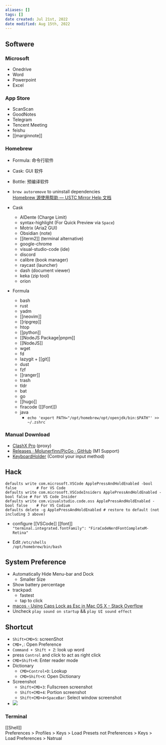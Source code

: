 ```yaml
---
aliases: []
tags: [] 
date created: Jul 21st, 2022
date modified: Aug 15th, 2022
---
```

## Softwere
### Microsoft
- Onedrive
- Word
- Powerpoint
- Excel

### App Store
- ScanScan
- GoodNotes
- Telegram
- Tencent Meeting
- feishu
- [[marginnote]]


### Homebrew
- Formula: 命令行软件
- Cask: GUI 软件
- Bottle: 预编译软件

- `brew autoremove` to uninstall dependencies  
[Homebrew 源使用帮助 — USTC Mirror Help 文档](https://mirrors.ustc.edu.cn/help/brew.git.html)
- Cask
	- AlDente (Charge Limit)
	- syntax-highlight  (For Quick Preview via `Space`)
	- Motrix (Aria2 GUI)
	- Obsidian (note)
	- [[iterm2]] (terminal alternative)
	- google-chrome
	- visual-studio-code (ide)
	- discord
	- calibre (book manager)
	- raycast (launcher)
	- dash (document viewer)
	- keka (zip tool)
	- orion

- Formula
	- bash
	- rust
	- yadm
	- [[neovim]]
	- [[ripgrep]]
	- htop
	- [[python]]
	- [[NodeJS Package|pnpm]] 
	- [[NodeJS]]
	- wget
	- fd
	- lazygit + [[git]]
	- dust
	- fzf
	- [[ranger]]
	- trash
	- tldr
	- bat
	- go
	- [[hugo]]
	- firacode ([[Font]])
	- java
		- `echo 'export PATH="/opt/homebrew/opt/openjdk/bin:$PATH"' >> ~/.zshrc`

### Manual Download
- [ClashX Pro](https://install.appcenter.ms/users/clashx/apps/clashx-pro/distribution_groups/public) (proxy)
- [Releases · Molunerfinn/PicGo · GitHub](https://github.com/Molunerfinn/PicGo/releases) (M1 Support)
- [KeyboardHolder](https://keyboardholder.leavesc.com/en-us/) (Control your input method)

## Hack

```
defaults write com.microsoft.VSCode ApplePressAndHoldEnabled -bool false         # For VS Code
defaults write com.microsoft.VSCodeInsiders ApplePressAndHoldEnabled -bool false # For VS Code Insider
defaults write com.visualstudio.code.oss ApplePressAndHoldEnabled -bool false    # For VS Codium
defaults delete -g ApplePressAndHoldEnabled # restore to default (not including 3 above)
```

- configure [[VSCode]] [[font]]  
`"terminal.integrated.fontFamily": "FiraCodeNerdFontCompleteM-Retina"`

- Edit `/etc/shells`  
`/opt/homebrew/bin/bash`


## System Preference
- Automatically Hide Menu-bar and Dock
	- Smaller Size
- Show battery percentage
- trackpad:
	- fastest
	- tap to click
- [macos - Using Caps Lock as Esc in Mac OS X - Stack Overflow](https://stackoverflow.com/questions/127591/using-caps-lock-as-esc-in-mac-os-x)
- Uncheck `play sound on startup` && `play UI sound effect`


## Shortcut
- `Shift+CMD+5`: screenShot
- `CMD+,`: Open Preference
- `Command + Shift + Z`: look up word
- press `Control` and click to act as right click
- `CMD+Shift+R`: Enter reader mode
- Dictionary
	- `CMD+Control+D`: Lookup
	- `CMD+Shift+X`: Open Dictionary
- Screenshot
	- `Shift+CMD+3`: Fullscreen screenshot 
	- `Shift+CMD+4`: Portion screenshot
	- `Shift+CMD+4+SpaceBar`: Select window screenshot
- ![](https://img.ynchen.me/2022/07/1ee4ed251c07ded5b5da043191d02497.png)


### Terminal
[[Shell]]  
Preferences > Profiles > Keys > Load Presets not Preferences > Keys > Load Preferences > Natrual
